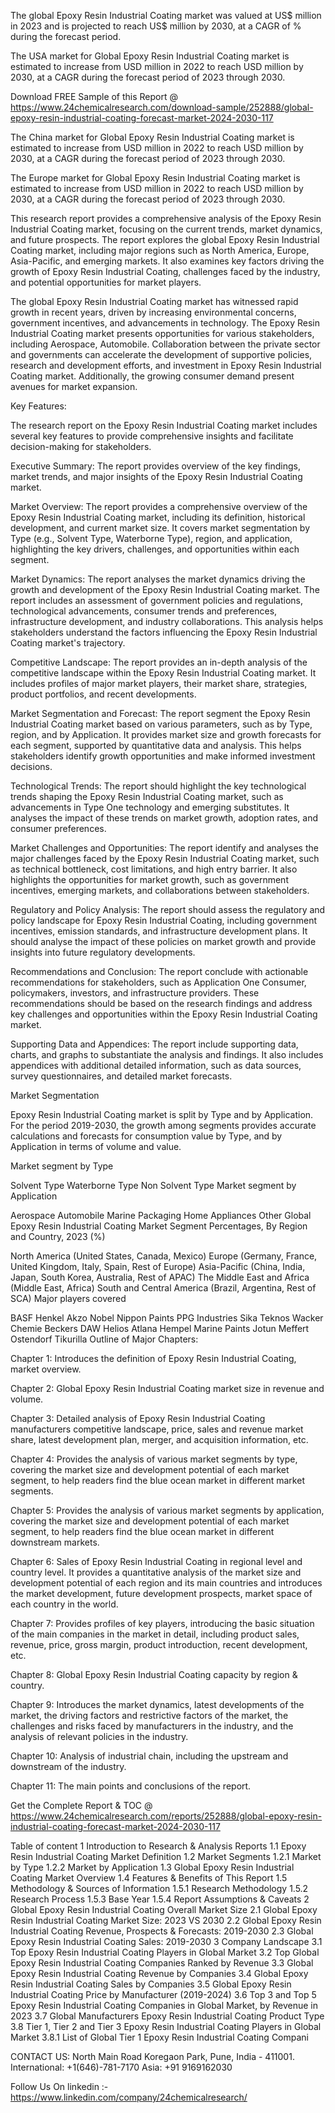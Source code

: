 The global Epoxy Resin Industrial Coating market was valued at US$ million in 2023 and is projected to reach US$ million by 2030, at a CAGR of % during the forecast period.

The USA market for Global Epoxy Resin Industrial Coating market is estimated to increase from USD million in 2022 to reach USD million by 2030, at a CAGR during the forecast period of 2023 through 2030.

Download FREE Sample of this Report @ https://www.24chemicalresearch.com/download-sample/252888/global-epoxy-resin-industrial-coating-forecast-market-2024-2030-117

The China market for Global Epoxy Resin Industrial Coating market is estimated to increase from USD million in 2022 to reach USD million by 2030, at a CAGR during the forecast period of 2023 through 2030.

The Europe market for Global Epoxy Resin Industrial Coating market is estimated to increase from USD million in 2022 to reach USD million by 2030, at a CAGR during the forecast period of 2023 through 2030.

This research report provides a comprehensive analysis of the Epoxy Resin Industrial Coating market, focusing on the current trends, market dynamics, and future prospects. The report explores the global Epoxy Resin Industrial Coating market, including major regions such as North America, Europe, Asia-Pacific, and emerging markets. It also examines key factors driving the growth of Epoxy Resin Industrial Coating, challenges faced by the industry, and potential opportunities for market players.

The global Epoxy Resin Industrial Coating market has witnessed rapid growth in recent years, driven by increasing environmental concerns, government incentives, and advancements in technology. The Epoxy Resin Industrial Coating market presents opportunities for various stakeholders, including Aerospace, Automobile. Collaboration between the private sector and governments can accelerate the development of supportive policies, research and development efforts, and investment in Epoxy Resin Industrial Coating market. Additionally, the growing consumer demand present avenues for market expansion.

Key Features:

The research report on the Epoxy Resin Industrial Coating market includes several key features to provide comprehensive insights and facilitate decision-making for stakeholders.

Executive Summary: The report provides overview of the key findings, market trends, and major insights of the Epoxy Resin Industrial Coating market.

Market Overview: The report provides a comprehensive overview of the Epoxy Resin Industrial Coating market, including its definition, historical development, and current market size. It covers market segmentation by Type (e.g., Solvent Type, Waterborne Type), region, and application, highlighting the key drivers, challenges, and opportunities within each segment.

Market Dynamics: The report analyses the market dynamics driving the growth and development of the Epoxy Resin Industrial Coating market. The report includes an assessment of government policies and regulations, technological advancements, consumer trends and preferences, infrastructure development, and industry collaborations. This analysis helps stakeholders understand the factors influencing the Epoxy Resin Industrial Coating market's trajectory.

Competitive Landscape: The report provides an in-depth analysis of the competitive landscape within the Epoxy Resin Industrial Coating market. It includes profiles of major market players, their market share, strategies, product portfolios, and recent developments.

Market Segmentation and Forecast: The report segment the Epoxy Resin Industrial Coating market based on various parameters, such as by Type, region, and by Application. It provides market size and growth forecasts for each segment, supported by quantitative data and analysis. This helps stakeholders identify growth opportunities and make informed investment decisions.

Technological Trends: The report should highlight the key technological trends shaping the Epoxy Resin Industrial Coating market, such as advancements in Type One technology and emerging substitutes. It analyses the impact of these trends on market growth, adoption rates, and consumer preferences.

Market Challenges and Opportunities: The report identify and analyses the major challenges faced by the Epoxy Resin Industrial Coating market, such as technical bottleneck, cost limitations, and high entry barrier. It also highlights the opportunities for market growth, such as government incentives, emerging markets, and collaborations between stakeholders.

Regulatory and Policy Analysis: The report should assess the regulatory and policy landscape for Epoxy Resin Industrial Coating, including government incentives, emission standards, and infrastructure development plans. It should analyse the impact of these policies on market growth and provide insights into future regulatory developments.

Recommendations and Conclusion: The report conclude with actionable recommendations for stakeholders, such as Application One Consumer, policymakers, investors, and infrastructure providers. These recommendations should be based on the research findings and address key challenges and opportunities within the Epoxy Resin Industrial Coating market.

Supporting Data and Appendices: The report include supporting data, charts, and graphs to substantiate the analysis and findings. It also includes appendices with additional detailed information, such as data sources, survey questionnaires, and detailed market forecasts.

Market Segmentation

Epoxy Resin Industrial Coating market is split by Type and by Application. For the period 2019-2030, the growth among segments provides accurate calculations and forecasts for consumption value by Type, and by Application in terms of volume and value.

Market segment by Type

Solvent Type
Waterborne Type
Non Solvent Type
Market segment by Application

Aerospace
Automobile
Marine
Packaging
Home Appliances
Other
Global Epoxy Resin Industrial Coating Market Segment Percentages, By Region and Country, 2023 (%)

North America (United States, Canada, Mexico)
Europe (Germany, France, United Kingdom, Italy, Spain, Rest of Europe)
Asia-Pacific (China, India, Japan, South Korea, Australia, Rest of APAC)
The Middle East and Africa (Middle East, Africa)
South and Central America (Brazil, Argentina, Rest of SCA)
Major players covered

BASF
Henkel
Akzo Nobel
Nippon Paints
PPG Industries
Sika
Teknos
Wacker Chemie
Beckers
DAW
Helios
Atlana
Hempel Marine Paints
Jotun
Meffert
Ostendorf
Tikurilla
Outline of Major Chapters:

Chapter 1: Introduces the definition of Epoxy Resin Industrial Coating, market overview.

Chapter 2: Global Epoxy Resin Industrial Coating market size in revenue and volume.

Chapter 3: Detailed analysis of Epoxy Resin Industrial Coating manufacturers competitive landscape, price, sales and revenue market share, latest development plan, merger, and acquisition information, etc.

Chapter 4: Provides the analysis of various market segments by type, covering the market size and development potential of each market segment, to help readers find the blue ocean market in different market segments.

Chapter 5: Provides the analysis of various market segments by application, covering the market size and development potential of each market segment, to help readers find the blue ocean market in different downstream markets.

Chapter 6: Sales of Epoxy Resin Industrial Coating in regional level and country level. It provides a quantitative analysis of the market size and development potential of each region and its main countries and introduces the market development, future development prospects, market space of each country in the world.

Chapter 7: Provides profiles of key players, introducing the basic situation of the main companies in the market in detail, including product sales, revenue, price, gross margin, product introduction, recent development, etc.

Chapter 8: Global Epoxy Resin Industrial Coating capacity by region & country.

Chapter 9: Introduces the market dynamics, latest developments of the market, the driving factors and restrictive factors of the market, the challenges and risks faced by manufacturers in the industry, and the analysis of relevant policies in the industry.

Chapter 10: Analysis of industrial chain, including the upstream and downstream of the industry.

Chapter 11: The main points and conclusions of the report.

Get the Complete Report & TOC @ https://www.24chemicalresearch.com/reports/252888/global-epoxy-resin-industrial-coating-forecast-market-2024-2030-117

Table of content
1 Introduction to Research & Analysis Reports
1.1 Epoxy Resin Industrial Coating Market Definition
1.2 Market Segments
1.2.1 Market by Type
1.2.2 Market by Application
1.3 Global Epoxy Resin Industrial Coating Market Overview
1.4 Features & Benefits of This Report
1.5 Methodology & Sources of Information
1.5.1 Research Methodology
1.5.2 Research Process
1.5.3 Base Year
1.5.4 Report Assumptions & Caveats
2 Global Epoxy Resin Industrial Coating Overall Market Size
2.1 Global Epoxy Resin Industrial Coating Market Size: 2023 VS 2030
2.2 Global Epoxy Resin Industrial Coating Revenue, Prospects & Forecasts: 2019-2030
2.3 Global Epoxy Resin Industrial Coating Sales: 2019-2030
3 Company Landscape
3.1 Top Epoxy Resin Industrial Coating Players in Global Market
3.2 Top Global Epoxy Resin Industrial Coating Companies Ranked by Revenue
3.3 Global Epoxy Resin Industrial Coating Revenue by Companies
3.4 Global Epoxy Resin Industrial Coating Sales by Companies
3.5 Global Epoxy Resin Industrial Coating Price by Manufacturer (2019-2024)
3.6 Top 3 and Top 5 Epoxy Resin Industrial Coating Companies in Global Market, by Revenue in 2023
3.7 Global Manufacturers Epoxy Resin Industrial Coating Product Type
3.8 Tier 1, Tier 2 and Tier 3 Epoxy Resin Industrial Coating Players in Global Market
3.8.1 List of Global Tier 1 Epoxy Resin Industrial Coating Compani

CONTACT US:
North Main Road Koregaon Park, Pune, India - 411001.
International: +1(646)-781-7170
Asia: +91 9169162030

Follow Us On linkedin :- https://www.linkedin.com/company/24chemicalresearch/
